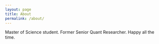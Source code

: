 ```yaml
---
layout: page
title: About
permalink: /about/
---
```


Master of Science student. Former Senior Quant Researcher. Happy all the time.
